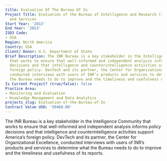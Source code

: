 ```yaml
---
title: Evaluation Of The Bureau Of In
Project Title: Evaluation of the Bureau of Intelligence and Research (INR) Products
  and Services
Start Year: '2013'
End Year: '2013'
ISO3 Code:
- USA
Region: North America
Country: USA
Client/ Donor: U.S. Department of State
Brief Description: The INR Bureau is a key stakeholder in the Intelligence Community
  that works to ensure that well-informed and independent analysis informs policy
  decisions and that intelligence and counterintelligence activities support America’s
  foreign policy. DevTech and its partner, the Center for Organizational Excellence,
  conducted interviews with users of INR’s products and services to determine what
  the Bureau needs to do to improve and the timeliness and usefulness of its reports.
Is Current Project? (true/false): false
Practice Area:
- Monitoring and Evaluation
- Knowledge Management and Data Analytics
projects_slug: Evaluation-of-the-Bureau-of-In
Contract Value USD: '50468.00'
---
```


The INR Bureau is a key stakeholder in the Intelligence Community that works to ensure that well-informed and independent analysis informs policy decisions and that intelligence and counterintelligence activities support America’s foreign policy. DevTech and its partner, the Center for Organizational Excellence, conducted interviews with users of INR’s products and services to determine what the Bureau needs to do to improve and the timeliness and usefulness of its reports.